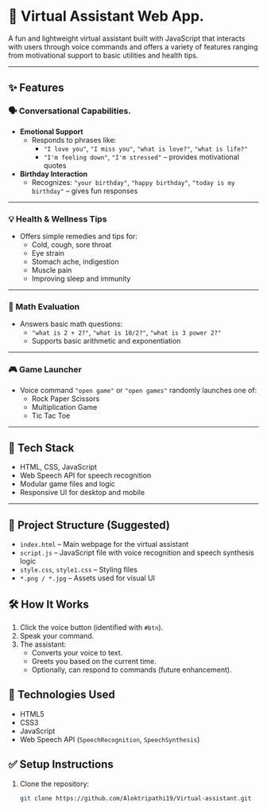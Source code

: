 # 🤖 Virtual Assistant Web App.

A fun and lightweight virtual assistant built with JavaScript that interacts with users through voice commands and offers a variety of features ranging from motivational support to basic utilities and health tips.

---

## ✨ Features

### 🗣️ Conversational Capabilities.
- **Emotional Support**
  - Responds to phrases like:
    - `"I love you"`, `"I miss you"`, `"what is love?"`, `"what is life?"`
    - `"I'm feeling down"`, `"I'm stressed"` – provides motivational quotes
- **Birthday Interaction**
  - Recognizes: `"your birthday"`, `"happy birthday"`, `"today is my birthday"` – gives fun responses

---

### 💡 Health & Wellness Tips
- Offers simple remedies and tips for:
  - Cold, cough, sore throat
  - Eye strain
  - Stomach ache, indigestion
  - Muscle pain
  - Improving sleep and immunity

---

### 🧮 Math Evaluation
- Answers basic math questions:
  - `"what is 2 + 2?"`, `"what is 10/2?"`, `"what is 3 power 2?"`
  - Supports basic arithmetic and exponentiation

---

### 🎮 Game Launcher
- Voice command `"open game"` or `"open games"` randomly launches one of:
  - Rock Paper Scissors
  - Multiplication Game
  - Tic Tac Toe

---

## 🚀 Tech Stack
- HTML, CSS, JavaScript
- Web Speech API for speech recognition
- Modular game files and logic
- Responsive UI for desktop and mobile

---

## 📁 Project Structure (Suggested)

- `index.html` – Main webpage for the virtual assistant
- `script.js` – JavaScript file with voice recognition and speech synthesis logic
- `style.css`, `style1.css` – Styling files
- `*.png / *.jpg` – Assets used for visual UI

## 🛠️ How It Works

1. Click the voice button (identified with `#btn`).
2. Speak your command.
3. The assistant:
   - Converts your voice to text.
   - Greets you based on the current time.
   - Optionally, can respond to commands (future enhancement).

## 🧠 Technologies Used

- HTML5
- CSS3
- JavaScript
- Web Speech API (`SpeechRecognition`, `SpeechSynthesis`)

## ✅ Setup Instructions

1. Clone the repository:
   ```bash
   git clone https://github.com/Aloktripathi19/Virtual-assistant.git
